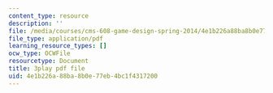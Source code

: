 ```yaml
---
content_type: resource
description: ''
file: /media/courses/cms-608-game-design-spring-2014/4e1b226a88ba8b0e77eb4bc1f4317200_1506659.pdf
file_type: application/pdf
learning_resource_types: []
ocw_type: OCWFile
resourcetype: Document
title: 3play pdf file
uid: 4e1b226a-88ba-8b0e-77eb-4bc1f4317200
---
```

